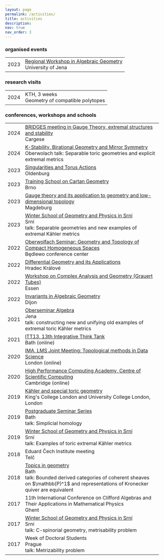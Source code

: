 ```yaml
---
layout: page
permalink: /activities/
title: activities
description: 
nav: true
nav_order: 3
---
```


### organised events

<div class="table-responsive">
<table class="table table-sm table-borderless">
  <tr>
    <td>2023</td>
    <td><a href="https://sites.google.com/view/jena-workshop/">Regional Workshop in Algebraic Geometry</a>
        <br>University of Jena</td>
  </tr>
</table>
</div>

### research visits

<div class="table-responsive">
<table class="table table-sm table-borderless">
  <tr>
    <td>2024</td>
    <td>KTH, 3 weeks<br>Geometry of compatible polytopes</td>
  </tr>
</table>
</div>

### conferences, workshops and schools


<div class="table-responsive">
<table class="table table-sm table-borderless">
  <tr>
    <td>2024</td>
    <td><a href="https://bridges.geotop.ime.unicamp.br">BRIDGES meeting in Gauge Theory, extremal structures and stability</a>
        <br>Cargese</td>
  </tr>
  <tr>
    <td>2024</td>
    <td><a href="https://www.mfo.de/occasion/2412/www_view">K-Stability, Birational Geometry and Mirror Symmetry</a>
        <br>Oberwolach
        talk: Separable toric geometries and explicit extremal metrics
    </td>
  </tr>
  <tr>
    <td>2023</td>
    <td><a href="https://uol.de/mathematik/aktuelles/singularities-and-torus-actions">Singularities and Torus Actions</a>
      <br>Oldenburg</td>
  </tr>
  <tr>
    <td>2023</td>
    <td><a href="https://conference.math.muni.cz/cartan/">Training School on Cartan Geometry</a>
      <br>Brno</td>
  </tr>
  <tr>
    <td>2023</td>
    <td><a href="https://sfb-higher-invariants.app.uni-regensburg.de/index.php?title=KFZM-Conference:_Gauge_theory_and_its_application_to_geometry_and_low-dimensional_topology">Gauge theory and its application to geometry and low-dimensional topology</a>
      <br>Magdeburg</td>
  </tr>
  <tr>
    <td>2023</td>
    <td><a href="https://conference.math.muni.cz/srni/">Winter School of Geometry and Physics in Srní</a>
      <br>Srní<br>
      talk: Separable geometries and new examples of extremal Kähler metrics 
  </td>
  </tr>
  <tr>
    <td>2022</td>
    <td><a href="https://www.mfo.de/occasion/2247c/www_view">Oberwolfach Seminar: Geometry and Topology of Compact Homogeneous Spaces</a>
      <br>Będlewo conference center</td>
  </tr>
  <tr>
    <td>2022</td>
    <td><a href="https://prf.uhk.cz/dga2022/index.html">Differential Geometry and its Applications</a>
      <br>Hradec Králové</td>
  </tr>
  <tr>
    <td>2022</td>
    <td><a href="https://grauert-tubes-2022.esaga.net/">Workshop on Complex Analysis and Geometry (Grauert Tubes)</a>
      <br>Essen</td>
  </tr>
  <tr>
    <td>2022</td>
    <td><a href="https://school-iag2020.math.cnrs.fr/">Invariants in Algebraic Geometry</a>
      <br>Dijon</td>
  </tr>
  <tr>
    <td>2021</td>
    <td><a href="https://www.minet.uni-jena.de/algebra/vortraege/vortraege.html#aktuell">Oberseminar Algebra</a>
      <br>Jena<br>talk: constructing new and unifying old examples of extremal toric Kähler metrics
  </td>
  </tr>
  <tr>
    <td>2021</td>
    <td><a href="https://www.bath.ac.uk/announcements/exploring-data-and-diagnosis-online-at-itt13/">ITT13, 13th Integrative Think Tank</a>
      <br>Bath (online)</td>
  </tr>
  <tr>
    <td>2020</td>
    <td><a href="https://www.lms.ac.uk/events/meeting/joint-meeting-ima">IMA, LMS Joint Meeting: Topological methods in Data Science</a>
      <br>London (online)</td>
  </tr>
  <tr>
    <td>2020</td>
    <td><a href="https://www.csc.cam.ac.uk/">High Performance Computing Academy, Centre of Scientific Computing</a>
      <br>Cambridge (online)</td>
  </tr>
  <tr>
    <td>2019</td>
    <td><a href="https://nms.kcl.ac.uk/kael.dixon/toric-conference/">Kähler and special toric geometry</a>
      <br>King's College London and University College London, London</td>
  </tr>
  <tr>
    <td>2019</td>
    <td><a href="https://nms.kcl.ac.uk/kael.dixon/toric-conference/">Postgraduate Seminar Series</a>
      <br>Bath<br>talk: Simplicial homology</td>
  </tr>
  <tr>
    <td>2019</td>
    <td><a href="https://conference.math.muni.cz/srni/">Winter School of Geometry and Physics in Srní</a>
      <br>Srní<br>talk: Examples of toric extremal Kähler metrics</td>
  </tr>
  <tr>
    <td>2018</td>
    <td>Eduard Čech Institute meeting
      <br>Telč</td>
  </tr>
  <tr>
    <td>2018</td>
    <td><a href="https://conference.math.muni.cz/srni/">Topics in geometry</a>
      <br>Bath<br>talk: Bounded derived categories of coherent sheaves on $\mathbb{P}^1$ and representations of Kronecker quiver are equivalent</td>
  </tr>
  <tr>
    <td>2017</td>
    <td>11th International Conference on Clifford Algebras and Their Applications in Mathematical Physics
      <br>Ghent</td>
  </tr>
  <tr>
    <td>2017</td>
    <td><a href="https://conference.math.muni.cz/srni/">Winter School of Geometry and Physics in Srní</a>
      <br>Srní<br>talk: C-spinorial geometry, metrisability problem</td>
  </tr>
  <tr>
    <td>2017</td>
    <td>Week of Doctoral Students
      <br>Prague<br>talk: Metrizability problem</td>
  </tr>
</table>
</div>

  

&nbsp;

&nbsp;

&nbsp;
